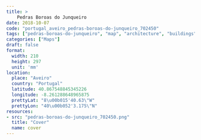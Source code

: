 ```yaml
---
title: > 
    Pedras Boroas do Junqueiro
date: 2018-10-07
code: "portugal_aveiro_pedras-boroas-do-junqueiro_702450"
tags: ["pedras-boroas-do-junqueiro", "map", "architecture", "buildings", "Aveiro", "Portugal"]
categories: ["Maps"]
draft: false
format:
  width: 210
  height: 297
  unit: 'mm'
location:
  place: "Aveiro"
  country: "Portugal"
  latitude: 40.867548845345226
  longitude: -8.261288648965875
  prettyLat: "8\u00b015'40.63\"W"
  prettyLon: "40\u00b052'3.175\"N"
resources:
- src: "pedras-boroas-do-junqueiro_702450.png"
  title: "Cover"
  name: cover
---
```

